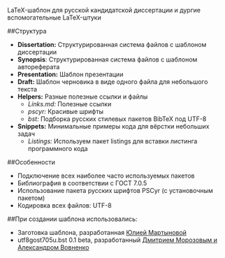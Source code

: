 LaTeX-шаблон для русской кандидатской диссертации и дургие вспомогательные LaTeX-штуки

##Структура
* **Dissertation:** Структурированная система файлов с шаблоном диссертации
* **Synopsis**: Структурированная система файлов с шаблоном автореферата
* **Presentation:** Шаблон презентации
* **Draft:** Шаблон черновика в виде одного файла для небольшого текста
* **Helpers:** Разные полезные ссылки и файлы
    * *Links.md:* Полезные ссылки
    * *pscyr:* Красивые шрифты
    * *bst:* Подборка русских стилевых пакетов BibTeX под UTF-8
* **Snippets:** Минимальные примеры кода для вёрстки небольших задач
    * *Listings:* Используем пакет listings для вставки листинга программного кода

##Особенности
* Подключение всех наиболее часто используемых пакетов
* Библиография в соответствии с ГОСТ 7.0.5
* Использование пакета русских шрифтов PSCyr (с установочным пакетом)
* Кодировка всех файлов: UTF-8

##При создании шаблона использовались:
* Заготовка шаблона, разработанная [Юлией Мартыновой](http://alessia-lano.livejournal.com/4267.html)
* utf8gost705u.bst 0.1 beta, разработанный [Дмитрием Морозовым и Александром Вовненко](http://www.tex.uniyar.ac.ru/package/style/gost705.7z)
